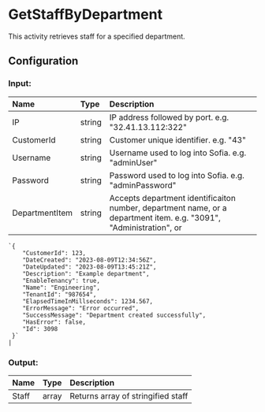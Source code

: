 # GetStaffByDepartment

This activity retrieves staff for a specified department.

## Configuration

### Input:

| Name           | Type   | Description                                                                                                        |
| :------------- | :----- | :----------------------------------------------------------------------------------------------------------------- |
| IP             | string | IP address followed by port. e.g. "32.41.13.112:322"                                                               |
| CustomerId     | string | Customer unique identifier. e.g. "43"                                                                              |
| Username       | string | Username used to log into Sofia. e.g. "adminUser"                                                                  |
| Password       | string | Password used to log into Sofia. e.g. "adminPassword"                                                              |
| DepartmentItem | string | Accepts department identificaiton number, department name, or a department item. e.g. "3091", "Administration", or |

    `{
     	"CustomerId": 123,
     	"DateCreated": "2023-08-09T12:34:56Z",
     	"DateUpdated": "2023-08-09T13:45:21Z",
     	"Description": "Example department",
     	"EnableTenancy": true,
     	"Name": "Engineering",
     	"TenantId": "987654",
     	"ElapsedTimeInMillseconds": 1234.567,
     	"ErrorMessage": "Error occurred",
     	"SuccessMessage": "Department created successfully",
     	"HasError": false,
     	"Id": 3098
     }`                                                                                                      |

### Output:

| Name  | Type  | Description                        |
| :---- | :---- | :--------------------------------- |
| Staff | array | Returns array of stringified staff |
